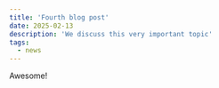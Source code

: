 ```yaml
---
title: 'Fourth blog post'
date: 2025-02-13
description: 'We discuss this very important topic'
tags:
  - news
---
```


Awesome!